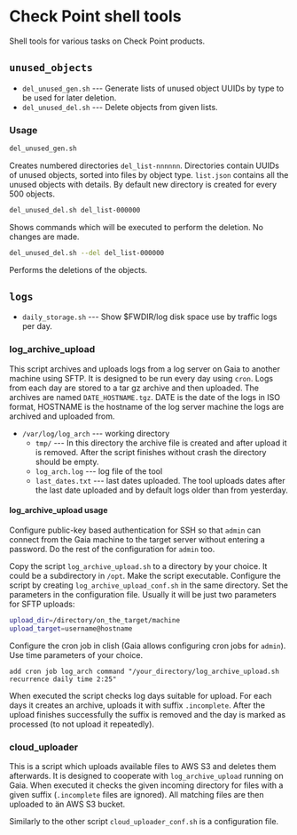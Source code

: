 # Check Point shell tools

Shell tools for various tasks on Check Point products.

## `unused_objects`

* `del_unused_gen.sh` --- Generate lists of unused object UUIDs by type to be used for later deletion.
* `del_unused_del.sh` --- Delete objects from given lists.

### Usage

```sh
del_unused_gen.sh
```

Creates numbered directories `del_list-nnnnnn`. Directories contain UUIDs of unused objects, sorted into files by object type. `list.json` contains all the unused objects with details. By default new directory is created for every 500 objects.

```sh
del_unused_del.sh del_list-000000
```

Shows commands which will be executed to perform the deletion. No changes are made.

```sh
del_unused_del.sh --del del_list-000000
```

Performs the deletions of the objects.

## `logs`

* `daily_storage.sh` --- Show $FWDIR/log disk space use by traffic logs per day.

### log_archive_upload

This script archives and uploads logs from a log server on Gaia to another machine using SFTP. It is designed to be run every day using `cron`. Logs from each day are stored to a tar gz archive and then uploaded. The archives are named `DATE_HOSTNAME.tgz`. DATE is the date of the logs in ISO format, HOSTNAME is the hostname of the log server machine the logs are archived and uploaded from.

* `/var/log/log_arch` --- working directory
  * `tmp/` --- In this directory the archive file is created and after upload it is removed. After the script finishes without crash the directory should be empty.
  * `log_arch.log` --- log file of the tool
  * `last_dates.txt` --- last dates uploaded. The tool uploads dates after the last date uploaded and by default logs older than from yesterday.

#### log_archive_upload usage

Configure public-key based authentication for SSH so that `admin` can connect from the Gaia machine to the target server without entering a password. Do the rest of the configuration for `admin` too.

Copy the script `log_archive_upload.sh` to a directory by your choice. It could be a subdirectory in `/opt`. Make the script executable. Configure the script by creating `log_archive_upload_conf.sh` in the same directory. Set the parameters in the configuration file. Usually it will be just two parameters for SFTP uploads:

``` bash
upload_dir=/directory/on_the_target/machine
upload_target=username@hostname
```

Configure the cron job in clish (Gaia allows configuring cron jobs for `admin`). Use time parameters of your choice.

``` clish
add cron job log_arch command "/your_directory/log_archive_upload.sh recurrence daily time 2:25"
```

When executed the script checks log days suitable for upload. For each days it creates an archive, uploads it with suffix `.incomplete`. After the upload finishes successfully the suffix is removed and the day is marked as processed (to not upload it repeatedly).

### cloud_uploader

This is a script which uploads available files to AWS S3 and deletes them afterwards. It is designed to cooperate with `log_archive_upload` running on Gaia. When executed it checks the given incoming directory for files with a given suffix (`.incomplete` files are ignored). All matching files are then uploaded to än AWS S3 bucket.

Similarly to the other script `cloud_uploader_conf.sh` is a configuration file.
